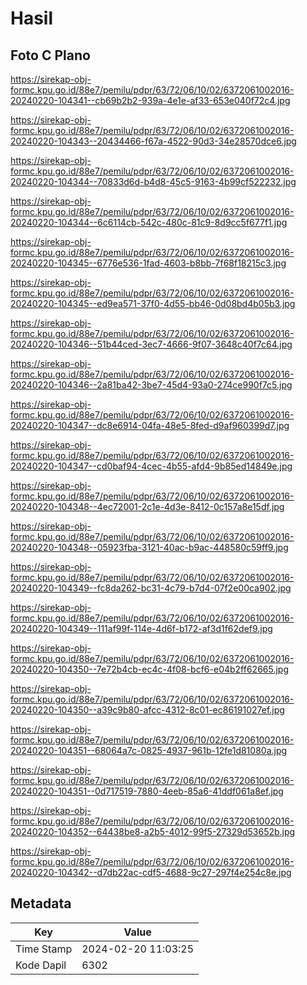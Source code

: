 # Hasil

## Foto C Plano

https://sirekap-obj-formc.kpu.go.id/88e7/pemilu/pdpr/63/72/06/10/02/6372061002016-20240220-104341--cb69b2b2-939a-4e1e-af33-653e040f72c4.jpg

https://sirekap-obj-formc.kpu.go.id/88e7/pemilu/pdpr/63/72/06/10/02/6372061002016-20240220-104343--20434466-f67a-4522-90d3-34e28570dce6.jpg

https://sirekap-obj-formc.kpu.go.id/88e7/pemilu/pdpr/63/72/06/10/02/6372061002016-20240220-104344--70833d6d-b4d8-45c5-9163-4b99cf522232.jpg

https://sirekap-obj-formc.kpu.go.id/88e7/pemilu/pdpr/63/72/06/10/02/6372061002016-20240220-104344--6c6114cb-542c-480c-81c9-8d9cc5f677f1.jpg

https://sirekap-obj-formc.kpu.go.id/88e7/pemilu/pdpr/63/72/06/10/02/6372061002016-20240220-104345--6776e536-1fad-4603-b8bb-7f68f18215c3.jpg

https://sirekap-obj-formc.kpu.go.id/88e7/pemilu/pdpr/63/72/06/10/02/6372061002016-20240220-104345--ed9ea571-37f0-4d55-bb46-0d08bd4b05b3.jpg

https://sirekap-obj-formc.kpu.go.id/88e7/pemilu/pdpr/63/72/06/10/02/6372061002016-20240220-104346--51b44ced-3ec7-4666-9f07-3648c40f7c64.jpg

https://sirekap-obj-formc.kpu.go.id/88e7/pemilu/pdpr/63/72/06/10/02/6372061002016-20240220-104346--2a81ba42-3be7-45d4-93a0-274ce990f7c5.jpg

https://sirekap-obj-formc.kpu.go.id/88e7/pemilu/pdpr/63/72/06/10/02/6372061002016-20240220-104347--dc8e6914-04fa-48e5-8fed-d9af960399d7.jpg

https://sirekap-obj-formc.kpu.go.id/88e7/pemilu/pdpr/63/72/06/10/02/6372061002016-20240220-104347--cd0baf94-4cec-4b55-afd4-9b85ed14849e.jpg

https://sirekap-obj-formc.kpu.go.id/88e7/pemilu/pdpr/63/72/06/10/02/6372061002016-20240220-104348--4ec72001-2c1e-4d3e-8412-0c157a8e15df.jpg

https://sirekap-obj-formc.kpu.go.id/88e7/pemilu/pdpr/63/72/06/10/02/6372061002016-20240220-104348--05923fba-3121-40ac-b9ac-448580c59ff9.jpg

https://sirekap-obj-formc.kpu.go.id/88e7/pemilu/pdpr/63/72/06/10/02/6372061002016-20240220-104349--fc8da262-bc31-4c79-b7d4-07f2e00ca902.jpg

https://sirekap-obj-formc.kpu.go.id/88e7/pemilu/pdpr/63/72/06/10/02/6372061002016-20240220-104349--111af99f-114e-4d6f-b172-af3d1f62def9.jpg

https://sirekap-obj-formc.kpu.go.id/88e7/pemilu/pdpr/63/72/06/10/02/6372061002016-20240220-104350--7e72b4cb-ec4c-4f08-bcf6-e04b2ff62665.jpg

https://sirekap-obj-formc.kpu.go.id/88e7/pemilu/pdpr/63/72/06/10/02/6372061002016-20240220-104350--a39c9b80-afcc-4312-8c01-ec86191027ef.jpg

https://sirekap-obj-formc.kpu.go.id/88e7/pemilu/pdpr/63/72/06/10/02/6372061002016-20240220-104351--68064a7c-0825-4937-961b-12fe1d81080a.jpg

https://sirekap-obj-formc.kpu.go.id/88e7/pemilu/pdpr/63/72/06/10/02/6372061002016-20240220-104351--0d717519-7880-4eeb-85a6-41ddf061a8ef.jpg

https://sirekap-obj-formc.kpu.go.id/88e7/pemilu/pdpr/63/72/06/10/02/6372061002016-20240220-104352--64438be8-a2b5-4012-99f5-27329d53652b.jpg

https://sirekap-obj-formc.kpu.go.id/88e7/pemilu/pdpr/63/72/06/10/02/6372061002016-20240220-104342--d7db22ac-cdf5-4688-9c27-297f4e254c8e.jpg


## Metadata

| Key        | Value               |
| ---------- | ------------------- |
| Time Stamp | 2024-02-20 11:03:25 |
| Kode Dapil | 6302                |



